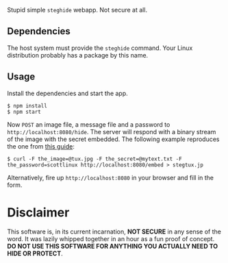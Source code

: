 Stupid simple `steghide` webapp. Not secure at all.

Dependencies
---

The host system must provide the `steghide` command. Your Linux distribution
probably has a package by this name.


Usage
---

Install the dependencies and start the app.

    $ npm install
    $ npm start

Now `POST` an image file, a message file and a password to
`http://localhost:8080/hide`. The server will respond with a binary stream of
the image with the secret embedded. The following example reproduces the one
from [this guide][scottlinux]:

    $ curl -F the_image=@tux.jpg -F the_secret=@mytext.txt -F the_password=scottlinux http://localhost:8080/embed > stegtux.jp

Alternatively, fire up `http://localhost:8080` in your browser and fill in the form.

 [scottlinux]: https://scottlinux.com/2014/08/12/steganography-in-linux-from-the-command-line/


Disclaimer
===

This software is, in its current incarnation, **NOT SECURE** in any sense of
the word. It was lazily whipped together in an hour as a fun proof of concept.
**DO NOT USE THIS SOFTWARE FOR ANYTHING YOU ACTUALLY NEED TO HIDE OR PROTECT**.
